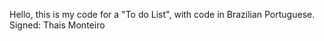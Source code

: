 Hello, this is my code for a "To do List", with code in Brazilian Portuguese.
Signed: Thais Monteiro